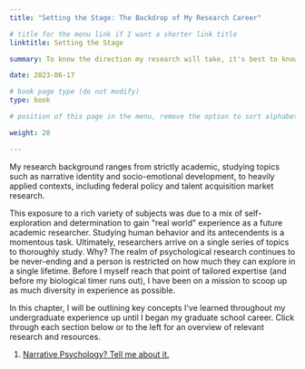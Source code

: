 ```yaml
---
title: "Setting the Stage: The Backdrop of My Research Career"

# title for the menu link if I want a shorter link title
linktitle: Setting the Stage

summary: To know the direction my research will take, it's best to know the academic and professional conditions wherein I had my first bout of training.

date: 2023-06-17

# book page type (do not modify)
type: book

# position of this page in the menu, remove the option to sort alphabetically.

weight: 20

---
```


My research background ranges from strictly academic, studying topics such as narrative identity and socio-emotional development, to heavily applied contexts, including federal policy and talent acquisition market research.

This exposure to a rich variety of subjects was due to a mix of self-exploration and determination to gain "real world" experience as a future academic researcher. Studying human behavior and its antecendents is a momentous task. Ultimately, researchers arrive on a single series of topics to thoroughly study. Why? The realm of psychological research continues to be never-ending and a person is restricted on how much they can explore in a single lifetime. Before I myself reach that point of tailored expertise (and before my biological timer runs out), I have been on a mission to scoop up as much diversity in experience as possible. 


In this chapter, I will be outlining key concepts I've learned throughout my undergraduate experience up until I began my graduate school career. Click through each section below or to the left for an overview of relevant research and resources.

1. [Narrative Psychology? Tell me about it.]({{<ref"research-background/narrative.md">}})

